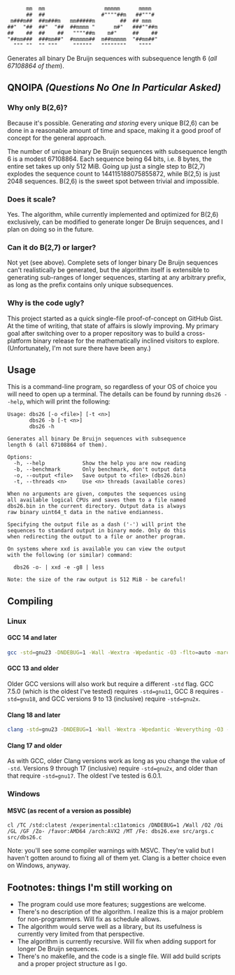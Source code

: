 ```
      mm  mm                   mmmmm      mmmm
      ##  ##                  #""""##m   ##"""#
 m###m##  ##m###m   mm#####m        ##  ## mmm
##"  "##  ##"  "##  ##mmmm "      m#"   ###""##m
##    ##  ##    ##   """"##m    m#"     ##    ##
"##mm###  ###mm##"  #mmmmm##  m##mmmmm  "##mm##"
  """ ""  "" """     """"""   """"""""    """"
```

Generates all binary De Bruijn sequences with subsequence length 6
(*all 67108864 of them*).

## QNOIPA *(Questions No One In Particular Asked)*

### Why only B(2,6)?

Because it's possible. Generating *and storing* every unique B(2,6) can
be done in a reasonable amount of time and space, making it a good proof
of concept for the general approach.

The number of unique binary De Bruijn sequences with subsequence length
6 is a modest 67108864. Each sequence being 64 bits, i.e. 8 bytes, the
entire set takes up only 512 MiB. Going up just a single step to B(2,7)
explodes the sequence count to 144115188075855872, while B(2,5) is just
2048 sequences. B(2,6) is the sweet spot between trivial and impossible.

### Does it scale?

Yes. The algorithm, while currently implemented and optimized for B(2,6)
exclusively, can be modified to generate longer De Bruijn sequences, and
I plan on doing so in the future.

### Can it do B(2,7) or larger?

Not yet (see above). Complete sets of longer binary De Bruijn sequences
can't realistically be generated, but the algorithm itself is extensible
to generating sub-ranges of longer sequences, starting at any arbitrary
prefix, as long as the prefix contains only unique subsequences.

### Why is the code ugly?

This project started as a quick single-file proof-of-concept on GitHub
Gist. At the time of writing, that state of affairs is slowly improving.
My primary goal after switching over to a proper repository was to build
a cross-platform binary release for the mathematically inclined visitors
to explore. (Unfortunately, I'm not sure there have been any.)

## Usage

This is a command-line program, so regardless of your OS of choice you
will need to open up a terminal. The details can be found by running
`dbs26 --help`, which will print the following:

```
Usage: dbs26 [-o <file>] [-t <n>]
       dbs26 -b [-t <n>]
       dbs26 -h

Generates all binary De Bruijn sequences with subsequence
length 6 (all 67108864 of them).

Options:
  -h, --help            Show the help you are now reading
  -b, --benchmark       Only benchmark, don't output data
  -o, --output <file>   Save output to <file> (dbs26.bin)
  -t, --threads <n>     Use <n> threads (available cores)

When no arguments are given, computes the sequences using
all available logical CPUs and saves them to a file named
dbs26.bin in the current directory. Output data is always
raw binary uint64_t data in the native endianness.

Specifying the output file as a dash ('-') will print the
sequences to standard output in binary mode. Only do this
when redirecting the output to a file or another program.

On systems where xxd is available you can view the output
with the following (or similar) command:

  dbs26 -o- | xxd -e -g8 | less

Note: the size of the raw output is 512 MiB - be careful!
```

## Compiling

### Linux

#### GCC 14 and later

```sh
gcc -std=gnu23 -DNDEBUG=1 -Wall -Wextra -Wpedantic -O3 -flto=auto -march=native -mtune=native -o dbs26 src/args.c src/dbs26.c
```

#### GCC 13 and older

Older GCC versions will also work but require a different `-std` flag.
GCC 7.5.0 (which is the oldest I've tested) requires `-std=gnu11`, GCC
8 requires `-std=gnu18`, and GCC versions 9 to 13 (inclusive) require
`-std=gnu2x`.

#### Clang 18 and later

```sh
clang -std=gnu23 -DNDEBUG=1 -Wall -Wextra -Wpedantic -Weverything -O3 -flto=full -fuse-ld=lld -march=native -mtune=native -o dbs26 src/args.c src/dbs26.c
```

#### Clang 17 and older

As with GCC, older Clang versions work as long as you change the value
of `-std`. Versions 9 through 17 (inclusive) require `-std=gnu2x`, and
older than that require `-std=gnu17`. The oldest I've tested is 6.0.1.

### Windows

#### MSVC (as recent of a version as possible)

```pwsh
cl /TC /std:clatest /experimental:c11atomics /DNDEBUG=1 /Wall /O2 /Oi /GL /GF /Zo- /favor:AMD64 /arch:AVX2 /MT /Fe: dbs26.exe src/args.c src/dbs26.c
```

Note: you'll see some compiler warnings with MSVC. They're valid but
I haven't gotten around to fixing all of them yet. Clang is a better
choice even on Windows, anyway.

## Footnotes: things I'm still working on

- The program could use more features; suggestions are welcome.
- There's no description of the algorithm. I realize this is a major
  problem for non-programmers. Will fix as schedule allows.
- The algorithm would serve well as a library, but its usefulness is
  currently very limited from that perspective.
- The algorithm is currently recursive. Will fix when adding support
  for longer De Bruijn sequences.
- There's no makefile, and the code is a single file. Will add build
  scripts and a proper project structure as I go.
